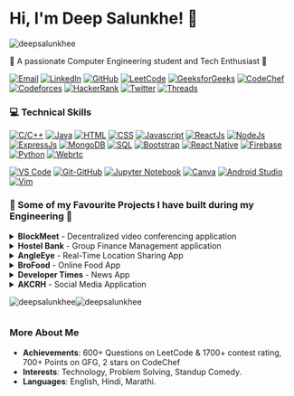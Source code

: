 <div >
  <h1>Hi, I'm Deep Salunkhe! 👋</h1>
  <p> <img src="https://komarev.com/ghpvc/?username=deepsalunkhee&label=Profile%20views&color=0e75b6&style=flat" alt="deepsalunkhee" /> </p>
  <p>🌟 A passionate Computer Engineering student and Tech Enthusiast 🚀</p>
  
  <!-- Contact and Social Media Links -->
  <p >
    <a href="mailto:deepsalunkhee@gmail.com"><img src="https://img.shields.io/badge/Email-%23D14836.svg?style=for-the-badge&logo=gmail&logoColor=white" alt="Email" /></a>
    <a href="https://www.linkedin.com/in/deep-salunkhe-917931225/"><img src="https://img.shields.io/badge/LinkedIn-%230077B5.svg?style=for-the-badge&logo=linkedin&logoColor=white" alt="LinkedIn" /></a>
    <a href="http://github.com/deepsalunkhee"><img src="https://img.shields.io/badge/GitHub-%23181717.svg?style=for-the-badge&logo=github&logoColor=white" alt="GitHub" /></a>
    <a href="https://leetcode.com/deepsalunkhee/"><img src="https://img.shields.io/badge/LeetCode-%23FFA116.svg?style=for-the-badge&logo=leetcode&logoColor=black" alt="LeetCode" /></a>
    <a href="https://auth.geeksforgeeks.org/user/deepsalunkhee"><img src="https://img.shields.io/badge/GeeksforGeeks-%2348A646.svg?style=for-the-badge&logo=geeksforgeeks&logoColor=white" alt="GeeksforGeeks" /></a>
    <a href="https://www.codechef.com/users/deepsalunkhee"><img src="https://img.shields.io/badge/CodeChef-%235B463F.svg?style=for-the-badge&logo=codechef&logoColor=white" alt="CodeChef" /></a>
    <a href="https://codeforces.com/profile/Deep_Salunkhe"><img src="https://img.shields.io/badge/Codeforces-%23161616.svg?style=for-the-badge&logo=codeforces&logoColor=white" alt="Codeforces" /></a>
    <a href="https://www.hackerrank.com/deepsalunkhee"><img src="https://img.shields.io/badge/HackerRank-%23006500.svg?style=for-the-badge&logo=hackerrank&logoColor=white" alt="HackerRank" /></a>
    <a href="https://twitter.com/DeepSalunkhee"><img src="https://img.shields.io/badge/Twitter-%231DA1F2.svg?style=for-the-badge&logo=twitter&logoColor=white" alt="Twitter" /></a>
    <a href="https://www.threads.net/@deepsalunkhee"><img src="https://img.shields.io/badge/Threads-%232C2C2C.svg?style=for-the-badge&logo=threads&logoColor=white" alt="Threads" /></a>
  </p>

  

 
  <!-- Technical Skills -->
  <h3>💻 Technical Skills</h3>
  <p >
    <!-- Tech Stack -->
    <a href="#"><img src="https://img.shields.io/badge/C/C++-00599C?style=for-the-badge&logo=c%2B%2B&logoColor=white" alt="C/C++" /></a>
        <a href="#"><img src="https://img.shields.io/badge/Java-007396?style=for-the-badge&logo=java&logoColor=white" alt="Java" /></a>
    <a href="#"><img src="https://img.shields.io/badge/HTML-E34F26?style=for-the-badge&logo=html5&logoColor=white" alt="HTML" /></a>
    <a href="#"><img src="https://img.shields.io/badge/CSS-1572B6?style=for-the-badge&logo=css3&logoColor=white" alt="CSS" /></a>
    <a href="#"><img src="https://img.shields.io/badge/Javascript-F7DF1E?style=for-the-badge&logo=javascript&logoColor=black" alt="Javascript" /></a>
    <a href="#"><img src="https://img.shields.io/badge/ReactJs-61DAFB?style=for-the-badge&logo=react&logoColor=black" alt="ReactJs" /></a>
    <a href="#"><img src="https://img.shields.io/badge/NodeJs-339933?style=for-the-badge&logo=node.js&logoColor=white" alt="NodeJs" /></a>
    <a href="#"><img src="https://img.shields.io/badge/ExpressJs-000000?style=for-the-badge&logo=express&logoColor=white" alt="ExpressJs" /></a>
    <a href="#"><img src="https://img.shields.io/badge/MongoDB-47A248?style=for-the-badge&logo=mongodb&logoColor=white" alt="MongoDB" /></a>
    <a href="#"><img src="https://img.shields.io/badge/SQL-003B57?style=for-the-badge&logo=sql&logoColor=white" alt="SQL" /></a>
    <a href="#"><img src="https://img.shields.io/badge/Bootstrap-563D7C?style=for-the-badge&logo=bootstrap&logoColor=white" alt="Bootstrap" /></a>
    <a href="#"><img src="https://img.shields.io/badge/React_Native-61DAFB?style=for-the-badge&logo=react&logoColor=white" alt="React Native" /></a>
    <a href="#"><img src="https://img.shields.io/badge/Firebase-FFCA28?style=for-the-badge&logo=firebase&logoColor=black" alt="Firebase" /></a>
    <a href="#"><img src="https://img.shields.io/badge/Python-3776AB?style=for-the-badge&logo=python&logoColor=white" alt="Python" /></a>
  <a href="#"><img src="https://img.shields.io/badge/Webrtc-DC382D?style=for-the-badge&logo=webrtc&logoColor=white" alt="Webrtc" /></a>

  
  <a href="#"><img src="https://img.shields.io/badge/VS%20Code-007ACC?style=for-the-badge&logo=visual-studio-code&logoColor=white" alt="VS Code" /></a>
    <a href="#"><img src="https://img.shields.io/badge/Git-GitHub-181717?style=for-the-badge&logo=github&logoColor=white" alt="Git-GitHub" /></a>
    <a href="#"><img src="https://img.shields.io/badge/Jupyter%20Notebook-F37626?style=for-the-badge&logo=jupyter&logoColor=white" alt="Jupyter Notebook" /></a>
    <a href="#"><img src="https://img.shields.io/badge/Canva-00C4CC?style=for-the-badge&logo=canva&logoColor=white" alt="Canva" /></a>
    <a href="#"><img src="https://img.shields.io/badge/Android_Studio-3DDC84?style=for-the-badge&logo=android-studio&logoColor=white" alt="Android Studio" /></a>
<a href="#"><img src="https://img.shields.io/badge/Vim-019733?style=for-the-badge&logo=vim&logoColor=white" alt="Vim" /></a>


  </p>



  <!-- Projects -->
  <h3>🚀 Some of my Favourite Projects I have built during my Engineering 😤 </h3>

  <details>
    <summary><strong>BlockMeet</strong> - Decentralized video conferencing application</summary>
    <ul>
      <li>Rather than using traditional SFU based architecture here I have use our In house Decentralized Hydrocarbon based architechture</li>
      <li>Features: SignIn/SignUp (used JWT here),Creating and joining meet, Decentralized file storage using IPFS,Decentralized logging on Polygon test net </li>
      <li>Core Tech Stack: React,tailwind css,node-express,websocket,webrtc,Hardhat,solidity</li>
    </ul>
    <a href="https://block-meet.vercel.app/">Demo</a> | <a href="https://github.com/deepsalunkhee/BlockMeet">Code</a> | <a href="https://www.linkedin.com/feed/update/urn:li:activity:7274278717944664064/">Video</a>
  </details>

  <details>
    <summary><strong>Hostel Bank</strong> - Group Finance Management application </summary>
    <ul>
      <li>Built using React,express,Mongodb,Tailwind ,used bcrypt and JWT for auth,used Brevo for sending notification.</li>
      <li>Features: Creating and joining groups, sending and settling money request, in app notification,
Transactions history,change password,forgot password handling.</li>
      <li>Explored Deployment using AWS app service , amplify, EC2,github actions, docker and CI/CD uisng YML.</li>
    </ul>
    <a href="https://hostel-bank.vercel.app">Demo</a> | <a href="https://github.com/deepsalunkhee/Hostel_Bank">Code</a> | <a href="https://www.linkedin.com/feed/update/urn:li:activity:7165593423758942208/">Video</a>
  </details>
  <details>
    <summary><strong>AngleEye</strong> - Real-Time Location Sharing App</summary>
    <ul>
      <li>Developed front-end using React.js, utilized Leaflet library for maps, and Axios for request handling.</li>
      <li>Implemented Express server with 5 API routes, leveraging MongoDB as the database.</li>
      <li>Achieved real-time location sharing through a function that updates and sends current location every minute.</li>
    </ul>
    <a href="https://angle-eye.vercel.app/">Demo</a> | <a href="https://github.com/deepsalunkhee/AngleEye-MERN">Code</a> | <a href="https://www.linkedin.com/feed/update/urn:li:activity:7081887637745111040/">Video</a>
  </details>
  
  <details>
    <summary><strong>BroFood</strong> - Online Food App</summary>
    <ul>
      <li>Utilized React.js, Bootstrap, localStorage, react-router-dom, and Fetch API in front-end implementation.</li>
      <li>Developed API routes for user signin, signup, data retrieval from DB, and displaying ordered data.</li>
      <li>Implemented JWT and bcrypt for enhanced data security in case of DB compromise.</li>
    </ul>
    <a href="https://bro-food.vercel.app/">Demo</a> | <a href="https://github.com/deepsalunkhee/Bro-Food-MERN">Code</a> | <a href="https://www.linkedin.com/feed/update/urn:li:activity:7025070234503897088/">Video</a>
  </details>

  <details>
    <summary><strong>Developer Times</strong> - News App</summary>
    <ul>
      <li>Developed DeveloperTimes, a web application using NewsApi and MERN stack.</li>
      <li>Implemented API handling, data fetching, and frontend data display using destructuring.</li>
      <li>Managed frontend-to-backend request handling for seamless user experience.</li>
    </ul>
    <a href="https://developer-times-project-front.vercel.app/">Demo</a> | <a href="https://github.com/deepsalunkhee/Developer-Times-Project">Code</a> | <a href="https://www.linkedin.com/feed/update/urn:li:activity:7032406749269700608/">Video</a>
  </details>
  
  <details>
    <summary><strong>AKCRH</strong> - Social Media Application</summary>
    <ul>
      <li>Developed a full-stack web application in the early stages of learning web development.</li>
      <li>Implemented secure password hashing with bcrypt for enhanced data security.</li>
      <li>Leveraged middleware packages like body-parser and cors for efficient request handling.</li>
    </ul>
    <a href="https://akcrh-by-deepsalunkhe.vercel.app/">Demo</a> | <a href="https://github.com/deepsalunkhee/AKCRH-MERN">Code</a>
  </details>

  <!--Status-->

<div style="display: flex; flex-direction: row; align-items: center;">
  <p>
    <img align="center" src="https://github-readme-stats.vercel.app/api?username=deepsalunkhee&show_icons=true&locale=en&theme=dark&hide_border=true&count_private=true" alt="deepsalunkhee" />
  </p>
  
  <p>
    <img align="center" src="https://github-readme-streak-stats.herokuapp.com/?user=deepsalunkhee&theme=dark" alt="deepsalunkhee" />
  </p>
</div>


  <!-- More About Me -->
  <h3>More About Me</h3>
  <ul>
    <li><strong>Achievements</strong>: 600+ Questions on LeetCode & 1700+ contest rating, 700+ Points on GFG, 2 stars on CodeChef</li>
    <li><strong>Interests</strong>: Technology, Problem Solving, Standup Comedy.</li>
    <li><strong>Languages</strong>: English, Hindi, Marathi.</li>
  </ul>
</div>
